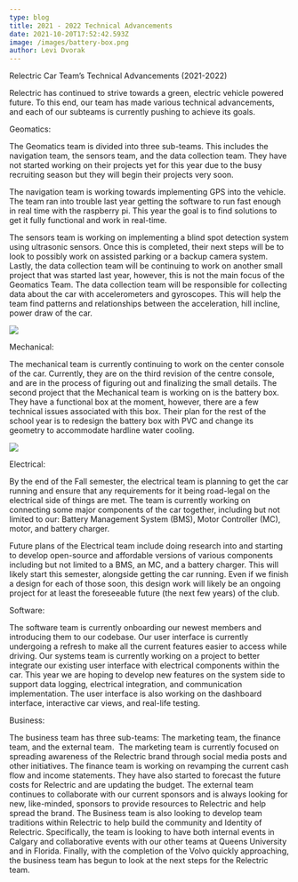 ```yaml
---
type: blog
title: 2021 - 2022 Technical Advancements
date: 2021-10-20T17:52:42.593Z
image: /images/battery-box.png
author: Levi Dvorak
---
```

<!--StartFragment-->

Relectric Car Team’s Technical Advancements (2021-2022)

Relectric has continued to strive towards a green, electric vehicle powered future. To this end, our team has made various technical advancements, and each of our subteams is currently pushing to achieve its goals. 

Geomatics:

The Geomatics team is divided into three sub-teams. This includes the navigation team, the sensors team, and the data collection team. They have not started working on their projects yet for this year due to the busy recruiting season but they will begin their projects very soon.

The navigation team is working towards implementing GPS into the vehicle. The team ran into trouble last year getting the software to run fast enough in real time with the raspberry pi. This year the goal is to find solutions to get it fully functional and work in real-time.

The sensors team is working on implementing a blind spot detection system using ultrasonic sensors. Once this is completed, their next steps will be to look to possibly work on assisted parking or a backup camera system. Lastly, the data collection team will be continuing to work on another small project that was started last year, however, this is not the main focus of the Geomatics Team. The data collection team will be responsible for collecting data about the car with accelerometers and gyroscopes. This will help the team find patterns and relationships between the acceleration, hill incline, power draw of the car.

![](/images/test-image.png)

Mechanical:

The mechanical team is currently continuing to work on the center console of the car. Currently, they are on the third revision of the centre console, and are in the process of figuring out and finalizing the small details. The second project that the Mechanical team is working on is the battery box. They have a functional box at the moment, however, there are a few technical issues associated with this box. Their plan for the rest of the school year is to redesign the battery box with PVC and change its geometry to accommodate hardline water cooling.

![](/images/console.png)

Electrical:

By the end of the Fall semester, the electrical team is planning to get the car running and ensure that any requirements for it being road-legal on the electrical side of things are met. The team is currently working on connecting some major components of the car together, including but not limited to our: Battery Management System (BMS), Motor Controller (MC), motor, and battery charger.

Future plans of the Electrical team include doing research into and starting to develop open-source and affordable versions of various components including but not limited to a BMS, an MC, and a battery charger. This will likely start this semester, alongside getting the car running. Even if we finish a design for each of those soon, this design work will likely be an ongoing project for at least the foreseeable future (the next few years) of the club.

Software:

The software team is currently onboarding our newest members and introducing them to our codebase. Our user interface is currently undergoing a refresh to make all the current features easier to access while driving. Our systems team is currently working on a project to better integrate our existing user interface with electrical components within the car. This year we are hoping to develop new features on the system side to support data logging, electrical integration, and communication implementation. The user interface is also working on the dashboard interface, interactive car views, and real-life testing.

Business:

The business team has three sub-teams: The marketing team, the finance team, and the external team.  The marketing team is currently focused on spreading awareness of the Relectric brand through social media posts and other initiatives. The finance team is working on revamping the current cash flow and income statements. They have also started to forecast the future costs for Relectric and are updating the budget. The external team continues to collaborate with our current sponsors and is always looking for new, like-minded, sponsors to provide resources to Relectric and help spread the brand. The Business team is also looking to develop team traditions within Relectric to help build the community and Identity of Relectric. Specifically, the team is looking to have both internal events in Calgary and collaborative events with our other teams at Queens University and in Florida. Finally, with the completion of the Volvo quickly approaching, the business team has begun to look at the next steps for the Relectric team. 

<!--EndFragment-->